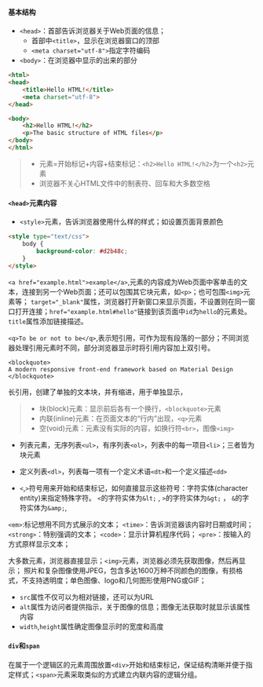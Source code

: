 #### 基本结构
- `<head>`：首部告诉浏览器关于Web页面的信息；
    - 首部中`<title>`，显示在浏览器窗口的顶部
    - `<meta charset="utf-8">`指定字符编码
- `<body>`：在浏览器中显示的出来的部分
```html
<html>
<head>
    <title>Hello HTML!</title>
    <meta charset="utf-8">
</head>

<body>
    <h2>Hello HTML!</h2>
    <p>The basic structure of HTML files</p>
</body>
</html>
```
> - 元素=开始标记+内容+结束标记：`<h2>Hello HTML!</h2>`为一个`<h2>`元素
> - 浏览器不关心HTML文件中的制表符、回车和大多数空格




#### `<head>`元素内容
- `<style>`元素，告诉浏览器使用什么样的样式；如设置页面背景颜色
```html
<style type="text/css">
    body {
        background-color: #d2b48c;
    }
</style>
```

`<a href="example.html">example</a>`,元素的内容成为Web页面中客单击的文本，连接到另一个Web页面；还可以包围其它块元素，如`<p>`；也可包围`<img>`元素等；
`target="_blank"`属性，浏览器打开新窗口来显示页面，不设置则在同一窗口打开连接；`href="example.html#hello"`链接到该页面中`id`为`hello`的元素处。
`title`属性添加链接描述。

`<q>To be or not to be</q>`,表示短引用，可作为现有段落的一部分；不同浏览器处理引用元素时不同，部分浏览器显示时将引用内容加上双引号。
```
<blockquote>
A modern responsive front-end framework based on Material Design
</blockquote>
```
长引用，创建了单独的文本块，并有缩进，用于单独显示，

> - 块(block)元素：显示前后各有一个换行，`<blockquote>`元素
> - 内联(inline)元素：在页面文本的“行内”出现，`<q>`元素
> - 空(void)元素：元素没有实际的内容，如换行符`<br>`，图像`<img>`

- 列表元素，无序列表`<ul>`，有序列表`<ol>`，列表中的每一项目`<li>`；三者皆为块元素
- 定义列表`<dl>`，列表每一项有一个定义术语`<dt>`和一个定义描述`<dd>`


- `<`,`>`符号用来开始和结束标记，如何直接显示这些符号：字符实体(character entity)来指定特殊字符。
`<`的字符实体为`&lt;` , `>`的字符实体为`&gt;` ， `&`的字符实体为`&amp;`,

`<em>`:标记想用不同方式展示的文本；
`<time>`：告诉浏览器该内容时日期或时间；
`<strong>`：特别强调的文本；
`<code>`：显示计算机程序代码；
`<pre>`：按输入的方式原样显示文本；


大多数元素，浏览器直接显示；`<img>`元素，浏览器必须先获取图像，然后再显示；
照片和复杂图像使用JPEG，包含多达1600万种不同颜色的图像，有损格式，不支持透明度；单色图像、logo和几何图形使用PNG或GIF；
- `src`属性不仅可以为相对链接，还可以为URL
- `alt`属性为访问者提供指示，关于图像的信息；图像无法获取时就显示该属性内容
- `width`,`height`属性确定图像显示时的宽度和高度


#### `div`和`span`
在属于一个逻辑区的元素周围放置`<div>`开始和结束标记，保证结构清晰并便于指定样式；`<span>`元素采取类似的方式建立内联内容的逻辑分组。


